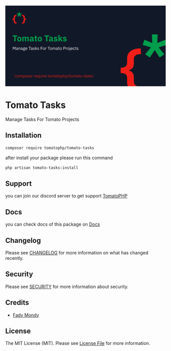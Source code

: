 ![Screenshot](https://github.com/tomatophp/tomato-tasks/blob/master/art/screenshot.png)

# Tomato Tasks

Manage Tasks For Tomato Projects

## Installation

```bash
composer require tomatophp/tomato-tasks
```
after install your package please run this command

```bash
php artisan tomato-tasks:install
```

## Support

you can join our discord server to get support [TomatoPHP](https://discord.gg/Xqmt35Uh)

## Docs

you can check docs of this package on [Docs](https://docs.tomatophp.com/plugins/laravel-package-generator)

## Changelog

Please see [CHANGELOG](CHANGELOG.md) for more information on what has changed recently.

## Security

Please see [SECURITY](SECURITY.md) for more information about security.

## Credits

- [Fady Mondy](mailto:info@3x1.io)

## License

The MIT License (MIT). Please see [License File](LICENSE.md) for more information.
